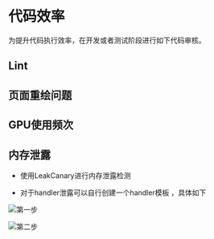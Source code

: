 
# 代码效率


为提升代码执行效率，在开发或者测试阶段进行如下代码审核。



## Lint




## 页面重绘问题




## GPU使用频次




## 内存泄露

* 使用LeakCanary进行内存泄露检测

* 对于handler泄露可以自行创建一个handler模板
，具体如下

![第一步](https://git.gitbook.com/raw/timeface/android-guideline/master/template1.png?token=dGltZWZhY2UtYXBwOjBmOWQ4NDBiLTJhOGQtNDJhZC1hMzJmLWQxNjEzODc2NzQ2Zg%3D%3D)

![第二步](https://git.gitbook.com/raw/timeface/android-guideline/master/template2.png?token=dGltZWZhY2UtYXBwOjBmOWQ4NDBiLTJhOGQtNDJhZC1hMzJmLWQxNjEzODc2NzQ2Zg%3D%3D)